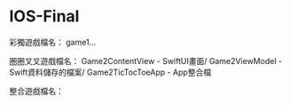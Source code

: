 # IOS-Final

彩獨遊戲檔名：
game1...


圈圈叉叉遊戲檔名：
Game2ContentView - SwiftUI畫面/
Game2ViewModel - Swift資料儲存的檔案/
Game2TicTocToeApp - App整合檔

整合遊戲檔名：
